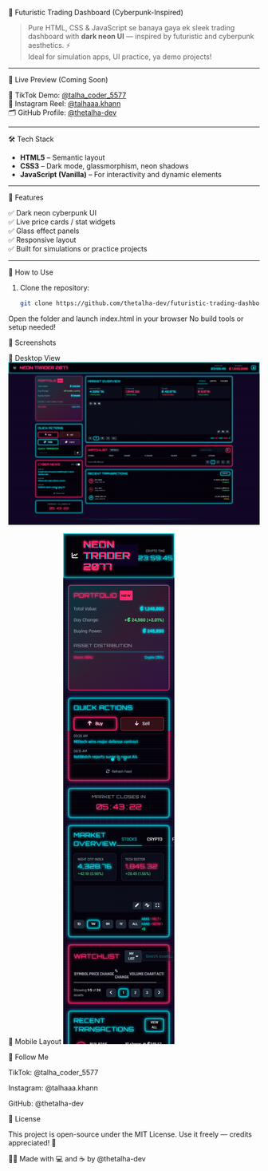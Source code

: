 🧠 Futuristic Trading Dashboard (Cyberpunk-Inspired)

> Pure HTML, CSS & JavaScript se banaya gaya ek sleek trading dashboard with **dark neon UI** — inspired by futuristic and cyberpunk aesthetics. ⚡  
> Ideal for simulation apps, UI practice, ya demo projects!

---

🚀 Live Preview (Coming Soon)

🎥 TikTok Demo: [@talha_coder_5577](https://www.tiktok.com/@talha_coder_5577)  
📸 Instagram Reel: [@talhaaa.khann](https://www.instagram.com/talhaaa.khann/)  
🗂️ GitHub Profile: [@thetalha-dev](https://github.com/thetalha-dev)

---

🛠️ Tech Stack

- **HTML5** – Semantic layout
- **CSS3** – Dark mode, glassmorphism, neon shadows
- **JavaScript (Vanilla)** – For interactivity and dynamic elements

---

🎯 Features

✅ Dark neon cyberpunk UI  
✅ Live price cards / stat widgets  
✅ Glass effect panels  
✅ Responsive layout  
✅ Built for simulations or practice projects

---

📁 How to Use

1. Clone the repository:

   ```bash
   git clone https://github.com/thetalha-dev/futuristic-trading-dashboard.git

   ```

Open the folder and launch index.html in your browser
No build tools or setup needed!

📸 Screenshots

📂 Desktop View
![Desktop View](Screenshots/desktop.png)

📱 Mobile Layout
![Mobile Layout](Screenshots/mobile.png)

📢 Follow Me

TikTok: @talha_coder_5577

Instagram: @talhaaa.khann

GitHub: @thetalha-dev

🧾 License

This project is open-source under the MIT License.
Use it freely — credits appreciated! 💖

👨‍💻 Made with 💻 and ☕ by @thetalha-dev
